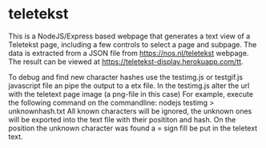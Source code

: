 # teletekst
 
This is a NodeJS/Express based webpage that generates a text view of a Teletekst page, including a few controls to select a page and subpage. The data is extracted from a JSON file from https://nos.nl/teletekst webpage.
The result can be viewed at https://teletekst-display.herokuapp.com/tt.

To debug and find new character hashes use the testimg.js or testgif.js javascript file an pipe the output to a etx file. 
In the testimg.js alter the url with the teletext page image (a png-file in this case)
For example, execute the following command on the commandline:
nodejs testimg > unknownhash.txt
All known characters will be ignored, the unknown ones will be exported into the text file with their posititon and hash. On the position the unknown character was found a = sign fill be put in the teletext text.
